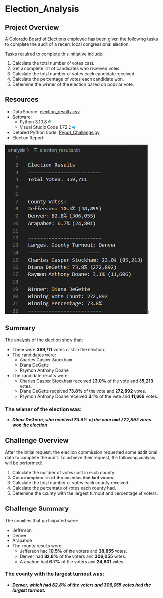 # Election_Analysis

## Project Overview
A Colorado Board of Elections employee has been given the following tasks to complete the audit of a recent local congressional election.

Tasks required to complete this initiative include:
1. Calculate the total number of votes cast.
2. Get a complete list of candidates who received votes.
3. Calculate the total number of votes each candidate received.
4. Calculate the percentage of votes each candidate won.
5. Determine the winner of the election based on popular vote.

## Resources
- Data Source: [election_results.csv](Resources/election_results.csv)
- Software: 
  - Python 3.10.8 <img src="Graphics/PythonLogo.png" width="3%" height="3%">
  - Visual Studio Code 1.72.2 <img src="Graphics/VScode.png" width="2%" height="2%">
- Detailed Python Code: [Pypoll_Challenge.py](https://github.com/havgirl/Election_Analysis/blob/6b9506d6b2a778c56a6638dfba415ab92a8c5f9d/PyPoll_Challenge.py)
- Election Report:

![Resources/Election_txtfile_results.png](Resources/Election_txtfile_results.png)!

## Summary
The analysis of the election show that:
- There were **369,711** votes cast in the election.
- The candidates were:
  - Charles Casper Stockham
  - Diana DeGette
  - Raymon Anthony Doane
- The candidate results were:
  - Charles Casper Stockham received **23.0%** of the vote and **85,213** votes.
  - Diane DeGette received **73.8%** of the vote and **272,892** votes.
  - Raymon Anthony Doane received **3.1%** of the vote and **11,606** votes.

### The winner of the election was:
   - **_Diana DeGette, who received 73.8% of the vote and 272,892 votes won the election_**


## Challenge Overview
After the initial request, the election commission requested some additional data to complete the audit.  To achieve their request, the following analysis will be performed:

1. Calculate the number of votes cast in each county.
2. Get a complete list of the counties that had voters.
3. Calculate the total number of votes each county received.
4. Calculate the percentate of votes each county had.
5. Determine the county with the largest turnout and percentage of voters.

## Challenge Summary
The counties that participated were:
  - Jefferson
  - Denver
  - Arapahoe
- The county results were:
  - Jefferson had **10.5%** of the voters and **38,855** votes.
  - Denver had **82.8%** of the voters and **306,055** votes.
  - Arapahoe had **6.7%** of the voters and **24,801** votes.

### The county with the largest turnout was:
  - **_Denver, which had 82.8% of the voters and 306,055 votes had the largest turnout._**